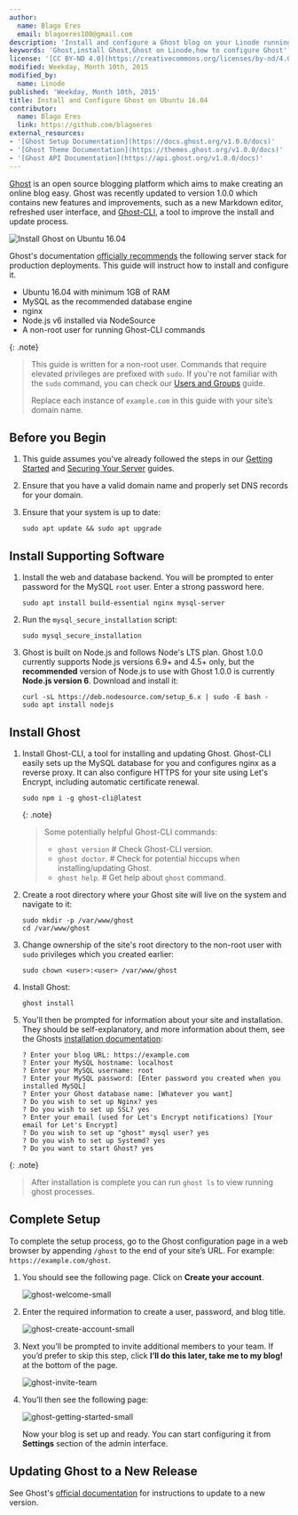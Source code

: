 ```yaml
---
author:
  name: Blago Eres
  email: blagoeres100@gmail.com
description: 'Install and configure a Ghost blog on your Linode running Ubuntu 16.04.'
keywords: 'Ghost,install Ghost,Ghost on Linode,how to configure Ghost'
license: '[CC BY-ND 4.0](https://creativecommons.org/licenses/by-nd/4.0)'
modified: Weekday, Month 10th, 2015
modified_by:
  name: Linode
published: 'Weekday, Month 10th, 2015'
title: Install and Configure Ghost on Ubuntu 16.04
contributor:
  name: Blago Eres
  link: https://github.com/blagoeres
external_resources:
- '[Ghost Setup Documentation](https://docs.ghost.org/v1.0.0/docs)'
- '[Ghost Theme Documentation](https://themes.ghost.org/v1.0.0/docs)'
- '[Ghost API Documentation](https://api.ghost.org/v1.0.0/docs)'
---
```


[Ghost](https://ghost.org/) is an open source blogging platform which aims to make creating an online blog easy. Ghost was recently updated to version 1.0.0 which contains new features and improvements, such as a new Markdown editor, refreshed user interface, and [Ghost-CLI](https://github.com/TryGhost/Ghost-CLI), a tool to improve the install and update process.

![Install Ghost on Ubuntu 16.04](/docs/assets/install-ghost-on-ubuntu-16-04.png)

Ghost's documentation [officially recommends](https://docs.ghost.org/docs/hosting#section-recommended-stack) the following server stack for production deployments. This guide will instruct how to install and configure it.

- Ubuntu 16.04 with minimum 1GB of RAM
- MySQL as the recommended database engine
- nginx
- Node.js v6 installed via NodeSource
- A non-root user for running Ghost-CLI commands


{: .note}
>
>This guide is written for a non-root user. Commands that require elevated privileges are prefixed with `sudo`. If you're not familiar with the `sudo` command, you can check our [Users and Groups](/docs/tools-reference/linux-users-and-groups) guide.
>
>Replace each instance of `example.com` in this guide with your site’s domain name.

## Before you Begin

1.  This guide assumes you've already followed the steps in our [Getting Started](/docs/getting-started) and [Securing Your Server](/docs/security/securing-your-server) guides.

2.  Ensure that you have a valid domain name and properly set DNS records for your domain.

3.  Ensure that your system is up to date:

        sudo apt update && sudo apt upgrade


## Install Supporting Software

1.  Install the web and database backend. You will be prompted to enter password for the MySQL `root` user. Enter a strong password here.

        sudo apt install build-essential nginx mysql-server

2.  Run the `mysql_secure_installation` script:

        sudo mysql_secure_installation

3.  Ghost is built on Node.js and follows Node's LTS plan. Ghost 1.0.0 currently supports Node.js versions 6.9+ and 4.5+ only, but the **recommended** version of Node.js to use with Ghost 1.0.0 is currently **Node.js version 6**. Download and install it:

        curl -sL https://deb.nodesource.com/setup_6.x | sudo -E bash -
        sudo apt install nodejs


## Install Ghost

1.  Install Ghost-CLI, a tool for installing and updating Ghost. Ghost-CLI easily sets up the MySQL database for you and configures nginx as a reverse proxy. It can also configure HTTPS for your site using Let's Encrypt, including automatic certificate renewal.

        sudo npm i -g ghost-cli@latest

    {: .note}
    >
    > Some potentially helpful Ghost-CLI commands:
    >
    >- `ghost version`  # Check Ghost-CLI version.
    >- `ghost doctor`.  # Check for potential hiccups when installing/updating Ghost.
    >- `ghost help`.   # Get help about `ghost` command.

2.  Create a root directory where your Ghost site will live on the system and navigate to it:

        sudo mkdir -p /var/www/ghost
        cd /var/www/ghost

3.  Change ownership of the site's root directory to the non-root user with `sudo` privileges which you created earlier:

        sudo chown <user>:<user> /var/www/ghost

4.  Install Ghost:

        ghost install

5.  You'll then be prompted for information about your site and installation. They should be self-explanatory, and more information about them, see the Ghosts [installation documentation](https://docs.ghost.org/docs/cli-install#section-prompts):

        ? Enter your blog URL: https://example.com
        ? Enter your MySQL hostname: localhost
        ? Enter your MySQL username: root
        ? Enter your MySQL password: [Enter password you created when you installed MySQL]
        ? Enter your Ghost database name: [Whatever you want]
        ? Do you wish to set up Nginx? yes
        ? Do you wish to set up SSL? yes
        ? Enter your email (used for Let's Encrypt notifications) [Your email for Let's Encrypt]
        ? Do you wish to set up "ghost" mysql user? yes
        ? Do you wish to set up Systemd? yes
        ? Do you want to start Ghost? yes

{: .note}
>
> After installation is complete you can run `ghost ls` to view running ghost processes.


## Complete Setup

To complete the setup process, go to the Ghost configuration page in a web browser by appending `/ghost` to the end of your site’s URL. For example: `https://example.com/ghost`.

1.  You should see the following page. Click on **Create your account**.

    ![ghost-welcome-small](/docs/assets/ghost-1-0-0-welcome-small.png)

2.  Enter the required information to create a user, password, and blog title.

    ![ghost-create-account-small](/docs/assets/ghost-1-0-0-create-account-small.png)

3.  Next you’ll be prompted to invite additional members to your team. If you’d prefer to skip this step, click **I’ll do this later, take me to my blog!** at the bottom of the page.

    ![ghost-invite-team](/docs/assets/ghost-1-0-0-invite-team-small.png)

4.  You’ll then see the following page:

    ![ghost-getting-started-small](/docs/assets/ghost-1-0-0-getting-started-small.png)

    Now your blog is set up and ready. You can start configuring it from **Settings** section of the admin interface.


## Updating Ghost to a New Release

See Ghost's [official documentation](https://docs.ghost.org/docs/cli-update) for instructions to update to a new version.